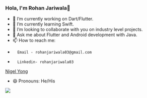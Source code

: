 ### Hola, I'm Rohan Jariwala👋

- 🔭 I’m currently working on Dart/Flutter.
- 🌱 I’m currently learning Swift.
- 👯 I’m looking to collaborate with you on industry level projects.
- 💬 Ask me about Flutter and Android development with Java.
- 📫 How to reach me: 
-       Email - rohanjariwala03@gmail.com
-       Linkedin- rohanjariwala03
<div class="badge-base LI-profile-badge" data-locale="en_US" data-size="medium" data-theme="light" data-type="HORIZONTAL" data-vanity="niyonx" data-version="v1"><a class="badge-base__link LI-simple-link" href="https://ca.linkedin.com/in/niyonx?trk=profile-badge">Nigel Yong</a></div>
              
- 😄 Pronouns: He/His

<img src="https://github-readme-stats.vercel.app/api?username=rohanjariwala03&&show_icons=true&title_color=ffffff&icon_color=bb2acf&text_color=daf7dc&bg_color=151515"/>
